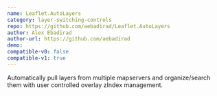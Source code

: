 ```yaml
---
name: Leaflet.AutoLayers
category: layer-switching-controls
repo: https://github.com/aebadirad/Leaflet.AutoLayers
author: Alex Ebadirad
author-url: https://github.com/aebadirad
demo: 
compatible-v0: false
compatible-v1: true
---
```


Automatically pull layers from multiple mapservers and organize/search them with user controlled overlay zIndex management.
